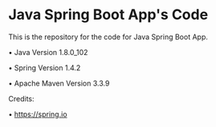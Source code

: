 Java Spring Boot App's Code
===========================

This is the repository for the code for Java Spring Boot App. 

• Java Version 1.8.0_102

• Spring Version 1.4.2

• Apache Maven Version 3.3.9

Credits:

• https://spring.io
